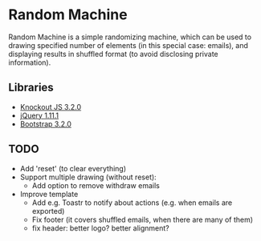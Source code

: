 # Random Machine

Random Machine is a simple randomizing machine, which can be used to drawing specified number of elements (in this special case: emails), and displaying results in shuffled format (to avoid disclosing private information).

## Libraries
* <a href="http://knockoutjs.com/">Knockout JS 3.2.0</a>
* <a href="http://jquery.com/">jQuery 1.11.1</a>
* <a href="http://getbootstrap.com/">Bootstrap 3.2.0</a>

## TODO
* Add 'reset' (to clear everything)
* Support multiple drawing (without reset):
	* Add option to remove withdraw emails
* Improve template
	* Add e.g. Toastr to notify about actions (e.g. when emails are exported)
	* Fix footer (it covers shuffled emails, when there are many of them)
	* fix header: better logo? better alignment?
